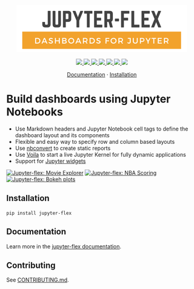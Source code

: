 <p align="center">
    <img src="https://raw.githubusercontent.com/danielfrg/jupyter-flex/main/docs/assets/img/logo.png" width="450px">
</p>

<p align="center">
    <a href="https://pypi.org/project/jupyter-flex/">
        <img src="https://img.shields.io/pypi/v/jupyter-flex.svg">
    </a>
    <a href="https://pypi.org/project/mkdocs-jupyter">
        <img src="https://img.shields.io/pypi/pyversions/jupyter-flex.svg">
    </a>
    <a href="https://github.com/danielfrg/jupyter-flex/actions/workflows/test.yml">
        <img src="https://github.com/danielfrg/jupyter-flex/workflows/test/badge.svg">
    </a>
    <a href="https://github.com/danielfrg/jupyter-flex/actions/workflows/docs.yml">
        <img src="https://github.com/danielfrg/jupyter-flex/workflows/docs/badge.svg">
    </a>
    <a href="https://codecov.io/gh/danielfrg/jupyter-flex?branch=main">
        <img src="https://codecov.io/gh/danielfrg/jupyter-flex/branch/main/graph/badge.svg">
    </a>
    <a href="https://github.com/danielfrg/jupyter-flex/blob/main/LICENSE.txt">
        <img src="https://img.shields.io/:license-Apache%202-blue.svg">
    </a>
    <a href="https://mybinder.org/v2/gh/danielfrg/jupyter-flex/main?urlpath=voila%2Ftree%2Fexamples">
        <img src="https://mybinder.org/badge_logo.svg">
    </a>
</p>

<p align="center">
  <a href="https://jupyter-flex.danielfrg.com">Documentation</a>
  ·
  <a href="#installation">Installation</a>
</p>

# Build dashboards using Jupyter Notebooks

- Use Markdown headers and Jupyter Notebook cell tags to define the dashboard layout and its components
- Flexible and easy way to specify row and column based layouts
- Use [nbconvert](https://nbconvert.readthedocs.io/en/latest/) to create static reports
- Use [Voila](https://github.com/voila-dashboards/voila) to start a live Jupyter Kernel for fully dynamic applications
- Support for [Jupyter widgets](https://ipywidgets.readthedocs.io/en/latest/)

<a href="https://mybinder.org/v2/gh/danielfrg/jupyter-flex/main?urlpath=%2Fvoila%2Frender%2Fexamples%2Fmovie-explorer.ipynb"><img src="https://jupyter-flex.danielfrg.com/assets/img/screenshots/jupyter_flex.tests.test_examples/apps_movie-explorer-reference.png" alt="Jupyter-flex: Movie Explorer"  width=270></a>
<a href="https://jupyter-flex.danielfrg.com/examples/nba-scoring.html"><img src="https://jupyter-flex.danielfrg.com/assets/img/screenshots/jupyter_flex.tests.test_examples/apps_nba-scoring-reference.png" alt="Jupyter-flex: NBA Scoring" width=270></a>
<a href="https://jupyter-flex.danielfrg.com/examples/altair.html"><img src="https://jupyter-flex.danielfrg.com/assets/img/screenshots/jupyter_flex.tests.test_examples/plots_altair-reference.png" alt="Jupyter-flex: Bokeh plots"  width=270></a>

## Installation

```shell
pip install jupyter-flex
```

## Documentation

Learn more in the [jupyter-flex documentation](https://jupyter-flex.danielfrg.com).

## Contributing

See [CONTRIBUTING.md](https://github.com/danielfrg/jupyter-flex/blob/main/CONTRIBUTING.md).
